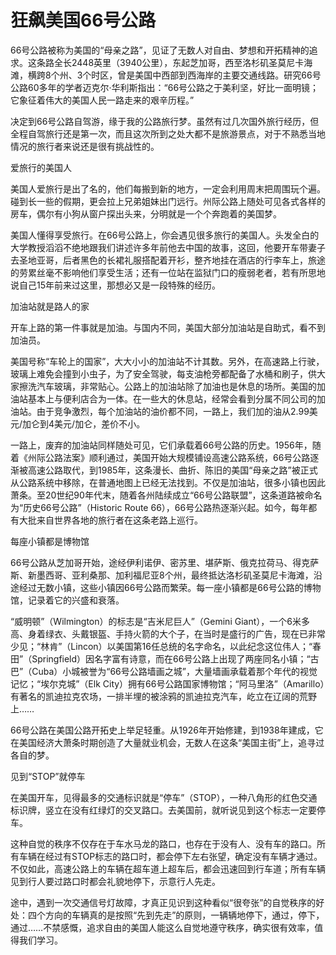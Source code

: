# 狂飙美国66号公路

66号公路被称为美国的“母亲之路”，见证了无数人对自由、梦想和开拓精神的追求。这条路全长2448英里（3940公里），东起芝加哥，西至洛杉矶圣莫尼卡海滩，横跨8个州、3个时区，曾是美国中西部到西海岸的主要交通线路。研究66号公路60多年的学者迈克尔·华利斯指出：“66号公路之于美利坚，好比一面明镜；它象征着伟大的美国人民一路走来的艰辛历程。” 

决定到66号公路自驾游，缘于我的公路旅行梦。虽然有过几次国外旅行经历，但全程自驾旅行还是第一次，而且这次所到之处大都不是旅游景点，对于不熟悉当地情况的旅行者来说还是很有挑战性的。 

爱旅行的美国人 

美国人爱旅行是出了名的，他们每搬到新的地方，一定会利用周末把周围玩个遍。碰到长一些的假期，更会拉上兄弟姐妹出门远行。州际公路上随处可见各式各样的房车，偶尔有小狗从窗户探出头来，分明就是一个个奔跑着的美国梦。 

美国人懂得享受旅行。在66号公路上，你会遇见很多旅行的美国人。头发全白的大学教授滔滔不绝地跟我们讲述许多年前他去中国的故事，这回，他要开车带妻子去圣地亚哥，后者黑色的长裙礼服搭配着开衫，整齐地挂在酒店的行李车上，旅途的劳累丝毫不影响他们享受生活；还有一位站在监狱门口的瘦弱老者，若有所思地说自己15年前来过这里，那想必又是一段特殊的经历。 

加油站就是路人的家 

开车上路的第一件事就是加油。与国内不同，美国大部分加油站是自助式，看不到加油员。 

美国号称“车轮上的国家”，大大小小的加油站不计其数。另外，在高速路上行驶，玻璃上难免会撞到小虫子，为了安全驾驶，每支油枪旁都配备了水桶和刷子，供大家擦洗汽车玻璃，非常贴心。公路上的加油站除了加油也是休息的场所。美国的加油站基本上与便利店合为一体。在一些大的休息站，经常会看到分属不同公司的加油站。由于竞争激烈，每个加油站的油价都不同，一路上，我们加的油从2.99美元/加仑到4美元/加仑，差价不小。 

一路上，废弃的加油站同样随处可见，它们承载着66号公路的历史。1956年，随着《州际公路法案》顺利通过，美国开始大规模铺设高速公路系统，66号公路逐渐被高速公路取代，到1985年，这条漫长、曲折、陈旧的美国“母亲之路”被正式从公路系统中移除，在普通地图上已经无法找到。不仅是加油站，很多小镇也因此萧条。至20世纪90年代末，随着各州陆续成立“66号公路联盟”，这条道路被命名为“历史66号公路”（Historic Route 66），66号公路热逐渐兴起。如今，每年都有大批来自世界各地的旅行者在这条老路上巡行。 

每座小镇都是博物馆 

66号公路从芝加哥开始，途经伊利诺伊、密苏里、堪萨斯、俄克拉荷马、得克萨斯、新墨西哥、亚利桑那、加利福尼亚8个州，最终抵达洛杉矶圣莫尼卡海滩，沿途经过无数小镇，这些小镇因66号公路而繁荣。每一座小镇都是66号公路的博物馆，记录着它的兴盛和衰落。 

“威明顿”（Wilmington）的标志是“吉米尼巨人”（Gemini Giant），一个6米多高、身着绿衣、头戴银盔、手持火箭的大个子，在当时是盛行的广告，现在已非常少见；“林肯”（Lincon）以美国第16任总统的名字命名，以此纪念这位伟人；“春田”（Springfield）因名字富有诗意，而在66号公路上出现了两座同名小镇；“古巴”（Cuba）小城被誉为“66号公路墙画之城”，大量墙画承载着那个年代的视觉记忆；“埃尔克城”（Elk City）拥有66号公路国家博物馆；“阿马里洛”（Amarillo）有著名的凯迪拉克农场，一排半埋的被涂鸦的凯迪拉克汽车，屹立在辽阔的荒野上…… 

66号公路在美国公路开拓史上举足轻重。从1926年开始修建，到1938年建成，它在美国经济大萧条时期创造了大量就业机会，无数人在这条“美国主街”上，追寻过各自的梦。 

见到“STOP”就停车 

在美国开车，见得最多的交通标识就是“停车”（STOP），一种八角形的红色交通标识牌，竖立在没有红绿灯的交叉路口。去美国前，就听说见到这个标志一定要停车。 

这种自觉的秩序不仅存在于车水马龙的路口，也存在于没有人、没有车的路口。所有车辆在经过有STOP标志的路口时，都会停下左右张望，确定没有车辆才通过。不仅如此，高速公路上的车辆在超车道上超车后，都会迅速回到行车道；所有车辆见到行人要过路口时都会礼貌地停下，示意行人先走。 

途中，遇到一次交通信号灯故障，才真正见识到这种看似“很夸张”的自觉秩序的好处：四个方向的车辆真的是按照“先到先走”的原则，一辆辆地停下，通过，停下，通过……不禁感慨，追求自由的美国人能这么自觉地遵守秩序，确实很有效率，值得我们学习。